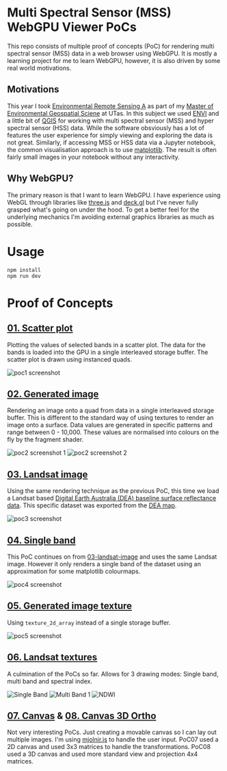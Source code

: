 # Multi Spectral Sensor (MSS) WebGPU Viewer PoCs

This repo consists of multiple proof of concepts (PoC) for rendering multi spectral sensor (MSS) data in a web browser using WebGPU.
It is mostly a learning project for me to learn WebGPU, however, it is also driven by some real world motivations.

## Motivations

This year I took [Environmental Remote Sensing A](https://www.utas.edu.au/courses/cse/units/kgg542-environmental-remote-sensing-a) as part of my [Master of Environmental Geospatial Sciene](https://www.utas.edu.au/study/postgraduate/environmental-geospatial-sciences) at UTas. In this subject we used [ENVI](https://www.nv5geospatialsoftware.com/Products/ENVI) and a little bit of [QGIS](https://www.qgis.org/) for working with multi spectral sensor (MSS) and hyper spectral sensor (HSS) data. While the software obsviously has a lot of features the user experience for simply viewing and exploring the data is not great. Similarly, if accessing MSS or HSS data via a Jupyter notebook, the common visualisation approach is to use [matplotlib](https://matplotlib.org/). The result is often fairly small images in your notebook without any interactivity.

## Why WebGPU?

The primary reason is that I want to learn WebGPU. I have experience using WebGL through libraries like [three.js](https://threejs.org/) and [deck.gl](https://deck.gl/) but I've never fully grasped what's going on under the hood. To get a better feel for the underlying mechanics I'm avoiding external graphics libraries as much as possible.

# Usage

```
npm install
npm run dev
```

# Proof of Concepts

## [01. Scatter plot](01-scatter-plot/)

Plotting the values of selected bands in a scatter plot. The data for the bands is loaded into the GPU in a single interleaved storage buffer. The scatter plot is drawn using instanced quads.

![poc1 screenshot](01-scatter-plot/screenshots/s1.png)

## [02. Generated image](02-generated-image/)

Rendering an image onto a quad from data in a single interleaved storage buffer. This is different to the standard way of using textures to render an image onto a surface. Data values are generated in specific patterns and range between 0 - 10,000. These values are normalised into colours on the fly by the fragment shader.

![poc2 screenshot 1](02-generated-image/screenshots/s1.png)
![poc2 screenshot 2](02-generated-image/screenshots/s2.png)

## [03. Landsat image](03-landsat-image/)

Using the same rendering technique as the previous PoC, this time we load a Landsat based [Digital Earth Australia (DEA) baseline surface reflectance data](https://www.ga.gov.au/scientific-topics/dea/dea-data-and-products/dea-surface-reflectance). This specific dataset was exported from the [DEA map](https://maps.dea.ga.gov.au/#share=s-02TACjEp7EBe0FBXTOYPXvGts7f).

![poc3 screenshot](03-landsat-image/screenshots/mine.png)

## [04. Single band](04-single-band/)

This PoC continues on from [03-landsat-image](03-landsat-image) and uses the same Landsat image. However it only renders a single band of the dataset using an approximation for some matplotlib colourmaps.

![poc4 screenshot](04-single-band/screenshots/s1.png)

## [05. Generated image texture](05-generated-image-texture/)

Using `texture_2d_array` instead of a single storage buffer.

![poc5 screenshot](05-generated-image-texture/screenshots/s1.png)

## [06. Landsat textures](06-landsat-textures/)

A culmination of the PoCs so far. Allows for 3 drawing modes: Single band, multi band and spectral index.

![Single Band](06-landsat-textures/screenshots/s1.png)
![Multi Band 1](06-landsat-textures/screenshots/s3.png)
![NDWI](06-landsat-textures/screenshots/s5.png)

## [07. Canvas](07-canvas/) & [08. Canvas 3D Ortho](08-canvas-3d-ortho/)

Not very interesting PoCs. Just creating a movable canvas so I can lay out multiple images. I'm using
[mjolnir.js](https://github.com/uber-web/mjolnir.js) to handle the user input. PoC07 used a 2D canvas
and used 3x3 matrices to handle the transformations. PoC08 used a 3D canvas and used more standard
view and projection 4x4 matrices.
